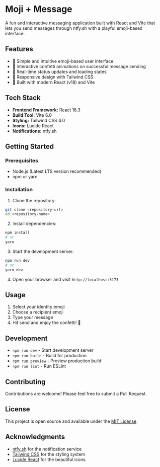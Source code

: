 # Moji + Message

A fun and interactive messaging application built with React and Vite that lets you send messages through ntfy.sh with a playful emoji-based interface.

## Features

- 🎯 Simple and intuitive emoji-based user interface
- 🎉 Interactive confetti animations on successful message sending
- 🔄 Real-time status updates and loading states
- 📱 Responsive design with Tailwind CSS
- 🚀 Built with modern React (v18) and Vite

## Tech Stack

- **Frontend Framework:** React 18.3
- **Build Tool:** Vite 6.0
- **Styling:** Tailwind CSS 4.0
- **Icons:** Lucide React
- **Notifications:** ntfy.sh

## Getting Started

### Prerequisites

- Node.js (Latest LTS version recommended)
- npm or yarn

### Installation

1. Clone the repository:
```bash
git clone <repository-url>
cd <repository-name>
```

2. Install dependencies:
```bash
npm install
# or
yarn
```

3. Start the development server:
```bash
npm run dev
# or
yarn dev
```

4. Open your browser and visit `http://localhost:5173`

## Usage

1. Select your identity emoji
2. Choose a recipient emoji
3. Type your message
4. Hit send and enjoy the confetti! 🎉

## Development

- `npm run dev` - Start development server
- `npm run build` - Build for production
- `npm run preview` - Preview production build
- `npm run lint` - Run ESLint

## Contributing

Contributions are welcome! Please feel free to submit a Pull Request.

## License

This project is open source and available under the [MIT License](LICENSE).

## Acknowledgments

- [ntfy.sh](https://ntfy.sh) for the notification service
- [Tailwind CSS](https://tailwindcss.com) for the styling system
- [Lucide React](https://lucide.dev) for the beautiful icons
